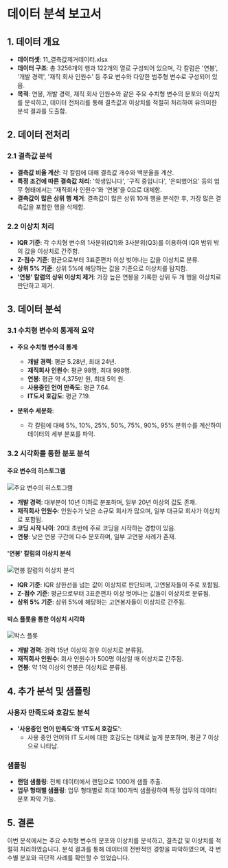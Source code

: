 # 데이터 분석 보고서

## 1. 데이터 개요

- **데이터셋**: 11_결측값제거데이터.xlsx
- **데이터 구조**: 총 3256개의 행과 122개의 열로 구성되어 있으며, 각 칼럼은 '연봉', '개발 경력', '재직 회사 인원수' 등 주요 변수와 다양한 범주형 변수로 구성되어 있음.
- **목적**: 연봉, 개발 경력, 재직 회사 인원수와 같은 주요 수치형 변수의 분포와 이상치를 분석하고, 데이터 전처리를 통해 결측값과 이상치를 적절히 처리하여 유의미한 분석 결과를 도출함.

## 2. 데이터 전처리

### 2.1 결측값 분석
- **결측값 비율 계산**: 각 칼럼에 대해 결측값 개수와 백분율을 계산.
- **특정 조건에 따른 결측값 처리**: '학생입니다', '구직 중입니다', '은퇴했어요' 등의 업무 형태에서는 '재직회사 인원수'와 '연봉'을 0으로 대체함.
- **결측값이 많은 상위 행 제거**: 결측값이 많은 상위 10개 행을 분석한 후, 가장 많은 결측값을 포함한 행을 삭제함.

### 2.2 이상치 처리
- **IQR 기준**: 각 수치형 변수의 1사분위(Q1)와 3사분위(Q3)를 이용하여 IQR 범위 밖의 값을 이상치로 간주함.
- **Z-점수 기준**: 평균으로부터 3표준편차 이상 벗어나는 값을 이상치로 분류.
- **상위 5% 기준**: 상위 5%에 해당하는 값을 기준으로 이상치를 탐지함.
- **'연봉' 칼럼의 상위 이상치 제거**: 가장 높은 연봉을 기록한 상위 두 개 행을 이상치로 판단하고 제거.

## 3. 데이터 분석

### 3.1 수치형 변수의 통계적 요약
- **주요 수치형 변수의 통계**:
  - **개발 경력**: 평균 5.28년, 최대 24년.
  - **재직회사 인원수**: 평균 98명, 최대 998명.
  - **연봉**: 평균 약 4,375만 원, 최대 5억 원.
  - **사용중인 언어 만족도**: 평균 7.64.
  - **IT도서 호감도**: 평균 7.19.
  
- **분위수 세분화**:
  - 각 칼럼에 대해 5%, 10%, 25%, 50%, 75%, 90%, 95% 분위수를 계산하여 데이터의 세부 분포를 파악.

### 3.2 시각화를 통한 분포 분석

#### 주요 변수의 히스토그램
![주요 변수의 히스토그램](output%20(1).png)
- **개발 경력**: 대부분이 10년 이하로 분포하며, 일부 20년 이상의 값도 존재.
- **재직회사 인원수**: 인원수가 낮은 소규모 회사가 많으며, 일부 대규모 회사가 이상치로 포함됨.
- **코딩 시작 나이**: 20대 초반에 주로 코딩을 시작하는 경향이 있음.
- **연봉**: 낮은 연봉 구간에 다수 분포하며, 일부 고연봉 사례가 존재.

#### '연봉' 칼럼의 이상치 분석
![연봉 칼럼의 이상치 분석](output%20(2).png)
- **IQR 기준**: IQR 상한선을 넘는 값이 이상치로 판단되며, 고연봉자들이 주로 포함됨.
- **Z-점수 기준**: 평균으로부터 3표준편차 이상 벗어나는 값들이 이상치로 분류됨.
- **상위 5% 기준**: 상위 5%에 해당하는 고연봉자들이 이상치로 간주됨.

#### 박스 플롯을 통한 이상치 시각화
![박스 플롯](output%20(3).png)
- **개발 경력**: 경력 15년 이상의 경우 이상치로 분류됨.
- **재직회사 인원수**: 회사 인원수가 500명 이상일 때 이상치로 간주됨.
- **연봉**: 약 1억 이상의 연봉은 이상치로 분류됨.

## 4. 추가 분석 및 샘플링

### 사용자 만족도와 호감도 분석
- **'사용중인 언어 만족도'와 'IT도서 호감도'**:
  - 사용 중인 언어와 IT 도서에 대한 호감도는 대체로 높게 분포하며, 평균 7 이상으로 나타남.
  
### 샘플링
- **랜덤 샘플링**: 전체 데이터에서 랜덤으로 1000개 샘플 추출.
- **업무 형태별 샘플링**: 업무 형태별로 최대 100개씩 샘플링하여 특정 업무의 데이터 분포 파악 가능.

## 5. 결론
이번 분석에서는 주요 수치형 변수의 분포와 이상치를 분석하고, 결측값 및 이상치를 적절히 처리하였습니다. 분석 결과를 통해 데이터의 전반적인 경향을 파악하였으며, 각 변수별 분포와 극단적 사례를 확인할 수 있었습니다.